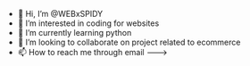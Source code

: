 - 👋 Hi, I’m @WEBxSPIDY
- 👀 I’m interested in coding for websites
- 🌱 I’m currently learning python
- 💞️ I’m looking to collaborate on project related to ecommerce
- 📫 How to reach me through email
--->

